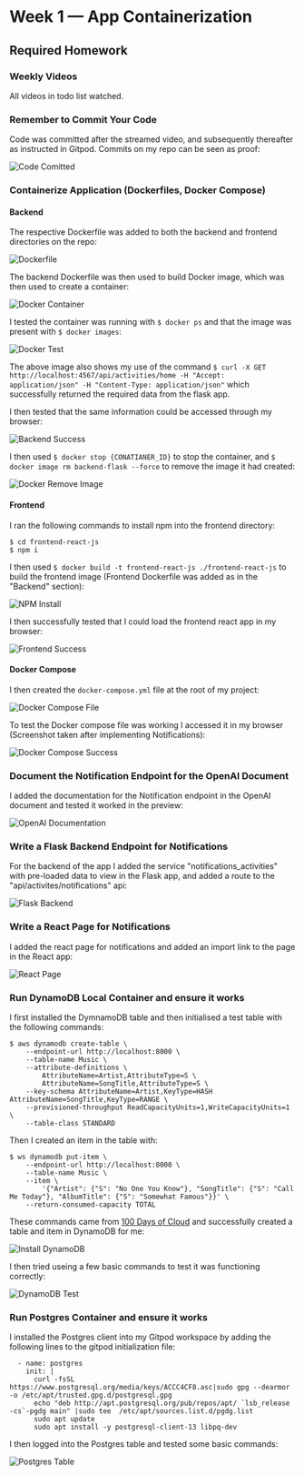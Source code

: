 # Week 1 — App Containerization

## Required Homework

### Weekly Videos
All videos in todo list watched.

### Remember to Commit Your Code
Code was committed after the streamed video, and subsequently thereafter as instructed in Gitpod. Commits on my repo can be seen as proof:

![Code Comitted](/journal/resources/images/week1/commit_proof.PNG)

### Containerize Application (Dockerfiles, Docker Compose)
#### Backend
The respective Dockerfile was added to both the backend and frontend directories on the repo:

![Dockerfile](/journal/resources/images/week1/docker_files.PNG)

The backend Dockerfile was then used to build Docker image, which was then used to create a container:

![Docker Container](/journal/resources/images/week1/docker_build_run.PNG)

I tested the container was running with ```$ docker ps``` and that the image was present with ```$ docker images```:

![Docker Test](/journal/resources/images/week1/docker_ps_images.PNG)

The above image also shows my use of the command ```$ curl -X GET http://localhost:4567/api/activities/home -H "Accept: application/json" -H "Content-Type: application/json"``` which successfully returned the required data from the flask app.

I then tested that the same information could be accessed through my browser:

![Backend Success](/journal/resources/images/week1/backend_success.PNG)

I then used ```$ docker stop {CONATIANER_ID}``` to stop the container, and ```$ docker image rm backend-flask --force``` to remove the image it had created:

![Docker Remove Image](/journal/resources/images/week1/docker_rm_image.PNG)

#### Frontend
I ran the following commands to install npm into the frontend directory:
```
$ cd frontend-react-js
$ npm i
```

I then used ```$ docker build -t frontend-react-js ./frontend-react-js``` to build the frontend image (Frontend Dockerfile was added as in the "Backend" section):

![NPM Install](/journal/resources/images/week1/docker_frontend_build_run.PNG)

I then successfully tested that I could load the frontend react app in my browser:

![Frontend Success](/journal/resources/images/week1/frontend_success.PNG)

#### Docker Compose
I then created the ```docker-compose.yml``` file at the root of my project:

![Docker Compose File](/journal/resources/images/week1/docker_compose_file.PNG)

To test the Docker compose file was working I accessed it in my browser (Screenshot taken after implementing Notifications):

![Docker Compose Success](/journal/resources/images/week1/docker_compose_success.PNG)

### Document the Notification Endpoint for the OpenAI Document
I added the documentation for the Notification endpoint in the OpenAI document and tested it worked in the preview:

![OpenAI Documentation](/journal/resources/images/week1/openapi_documentation.PNG)

### Write a Flask Backend Endpoint for Notifications
For the backend of the app I added the service "notifications_activities" with pre-loaded data to view in the Flask app, and added a route to the "api/activites/notifications" api:

![Flask Backend](/journal/resources/images/week1/app_and_service_page.PNG)

### Write a React Page for Notifications
I added the react page for notifications and added an import link to the page in the React app:

![React Page](/journal/resources/images/week1/notification_add_to_app.PNG)

### Run DynamoDB Local Container and ensure it works
I first installed the DymnamoDB table and then initialised a test table with the following commands:
```
$ aws dynamodb create-table \
    --endpoint-url http://localhost:8000 \
    --table-name Music \
    --attribute-definitions \
        AttributeName=Artist,AttributeType=S \
        AttributeName=SongTitle,AttributeType=S \
    --key-schema AttributeName=Artist,KeyType=HASH AttributeName=SongTitle,KeyType=RANGE \
    --provisioned-throughput ReadCapacityUnits=1,WriteCapacityUnits=1 \
    --table-class STANDARD
```

Then I created an item in the table with:
```
$ ws dynamodb put-item \
    --endpoint-url http://localhost:8000 \
    --table-name Music \
    --item \
        '{"Artist": {"S": "No One You Know"}, "SongTitle": {"S": "Call Me Today"}, "AlbumTitle": {"S": "Somewhat Famous"}}' \
    --return-consumed-capacity TOTAL  
```

These commands came from [100 Days of Cloud](https://github.com/100DaysOfCloud/challenge-dynamodb-local) and successfully created a table and item in DynamoDB for me:

![Install DynamoDB](/journal/resources/images/week1/dynamodb_create_table.PNG)

I then tried useing a few basic commands to test it was functioning correctly:

![DynamoDB Test](/journal/resources/images/week1/dynamodb_table_usage.PNG)

### Run Postgres Container and ensure it works
I installed the Postgres client into my Gitpod workspace by adding the following lines to the gitpod initialization file:
```
  - name: postgres
    init: |
      curl -fsSL https://www.postgresql.org/media/keys/ACCC4CF8.asc|sudo gpg --dearmor -o /etc/apt/trusted.gpg.d/postgresql.gpg
      echo "deb http://apt.postgresql.org/pub/repos/apt/ `lsb_release -cs`-pgdg main" |sudo tee  /etc/apt/sources.list.d/pgdg.list
      sudo apt update
      sudo apt install -y postgresql-client-13 libpq-dev
```

I then logged into the Postgres table and tested some basic commands:

![Postgres Table](/journal/resources/images/week1/postgres_table_usage.PNG)
